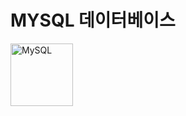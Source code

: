 # MYSQL 데이터베이스
<p align="left">
    <a href="https://dev.mysql.com/downloads/mysql">
    <img src="https://pngimg.com/uploads/mysql/mysql_PNG35.png" alt="MySQL" height="100">
    </a>
</p>
